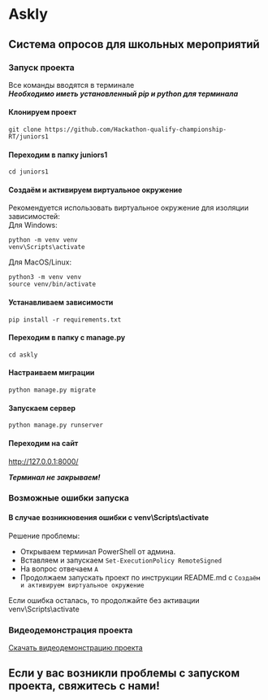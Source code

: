 # Askly
## Система опросов для школьных мероприятий
### Запуск проекта
Все команды вводятся в терминале</br>
***Необходимо иметь установленный pip и python для терминала***

#### Клонируем проект

```commandline
git clone https://github.com/Hackathon-qualify-championship-RT/juniors1
```

#### Переходим в папку juniors1

```commandline
cd juniors1
```

#### Создаём и активируем виртуальное окружение
Рекомендуется использовать виртуальное окружение для изоляции зависимостей:<br>
Для Windows:
```commandline
python -m venv venv
venv\Scripts\activate
```

Для MacOS/Linux:
```commandline
python3 -m venv venv
source venv/bin/activate
```

#### Устанавливаем зависимости

```commandline
pip install -r requirements.txt
```

#### Переходим в папку с manage.py

```commandline
cd askly
```

#### Настраиваем миграции

```commandline
python manage.py migrate
```

#### Запускаем сервер 

```commandline
python manage.py runserver
```

#### Переходим на сайт

<a href="http://127.0.0.1:8000/">http://127.0.0.1:8000/</a>

***Терминал не закрываем!***

### Возможные ошибки запуска
#### В случае возникновения ошибки с venv\Scripts\activate 

Решение проблемы:
- Открываем терминал PowerShell от админа.
- Вставляем и запускаем ``` Set-ExecutionPolicy RemoteSigned ```
- На вопрос отвечаем ``` A ```
- Продолжаем запускать проект по инструкции README.md с ``` Создаём и активируем виртуальное окружение ```

Если ошибка осталась, то продолжайте без активации venv\Scripts\activate 

### Видеодемонстрация проекта
[Скачать видеодемонстрацию проекта](https://github.com/Hackathon-qualify-championship-RT/juniors1/raw/main/Askly_video.mp4)

## Если у вас возникли проблемы с запуском проекта, свяжитесь с нами!
